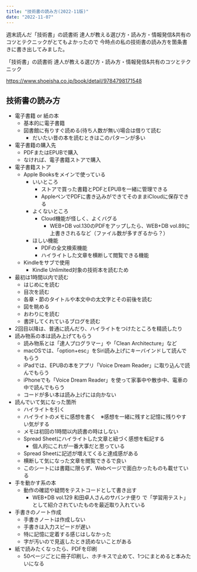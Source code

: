 ```yaml
---
title: "技術書の読み方(2022-11版)"
date: "2022-11-07"
---
```


週末読んだ「技術書」の読書術 達人が教える選び方・読み方・情報発信&共有のコツとテクニックがとてもよかったので
今時点の私の技術書の読み方を箇条書きに書き出してみました。

「技術書」の読書術 達人が教える選び方・読み方・情報発信&共有のコツとテクニック

https://www.shoeisha.co.jp/book/detail/9784798171548


## 技術書の読み方
- 電子書籍 or 紙の本
    - 基本的に電子書籍
    - 図書館に有りすぐ読める(待ち人数が無い)場合は借りて読む
        - だいたい昔の本を読むときはこのパターンが多い
- 電子書籍の購入先
    - PDFまたはEPUBで購入
    - なければ、電子書籍ストアで購入
- 電子書籍ストア
    - Apple Booksをメインで使っている
        - いいところ
            - ストアで買った書籍とPDFとEPUBを一緒に管理できる
            - AppleペンでPDFに書き込みができてそのままiCloudに保存できる
        - よくないところ
            - Cloud機能が怪しく、よくバグる
                - WEB+DB vol.130のPDFをアップしたら、WEB+DB vol.89に上書きされるなど（ファイル数が多すぎるから？）
        - ほしい機能
            - PDFの全文検索機能
            - ハイライトした文章を横断して閲覧できる機能
    - Kindleをサブで使用
        - Kindle Unlimited対象の技術本を読むため
- 最初は1時間以内で読む
    - はじめにを読む
    - 目次を読む
    - 各章・節のタイトルや本文中の太文字とその前後を読む
    - 図を眺める
    - おわりにを読む
    - 書評してくれているブログを読む
- 2回目以降は、普通に読んだり、ハイライトをつけたところを精読したり
- 読み物系の本は読み上げてもらう
    - 読み物系とは「達人プログラマー」や「Clean Architecture」など
    - macOSでは、「option+esc」をSiri読み上げにキーバインドして読んでもらう
    - iPadでは、EPUBの本をアプリ「Voice Dream Reader」に取り込んで読んでもらう
    - iPhoneでも「Voice Dream Reader」を使って家事中や散歩中、電車の中で読んでもらう
    - コードが多い本は読み上げには向かない
- 読んでいて気になった箇所
    - ハイライトを引く
    - ハイライトのメモに感想を書く　※感想を一緒に残すと記憶に残りやすい気がする
    - メモは初回の1時間以内読書の時はしない
    - Spread Sheetにハイライトした文章と紐づく感想を転記する　
        - 個人的にこれが一番大事だと思っている
    - Spread Sheetに記述が増えてくると達成感がある
    - 横断して気になった文章を閲覧できるで良い
    - このシートには書籍に限らず、Webページで面白かったものも載せている
- 手を動かす系の本
    - 動作の確認や疑問をテストコードとして書き出す
      - WEB+DB vol.129 和田卓人さんのサバンナ便り で「学習用テスト」として紹介されていたものを最近取り入れている
- 手書きのノート作成
    - 手書きノートは作成しない
    - 手書きは入力スピードが遅い
    - 特に記憶に定着する感じはしなかった
    - 字が汚いので見返したとき読めないことがある
- 紙で読みたくなったら、PDFを印刷
    - 50ページごとに冊子印刷し、ホチキスで止めて、1つにまとめると本みたいになる

